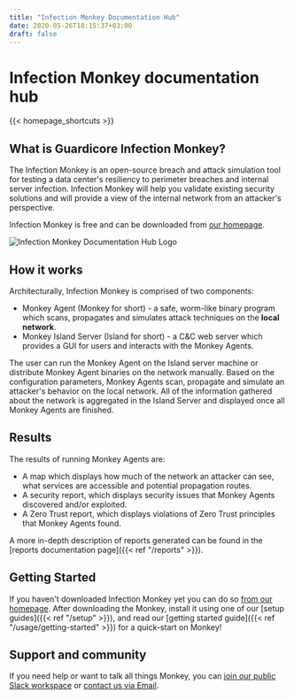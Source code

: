 ```yaml
---
title: "Infection Monkey Documentation Hub"
date: 2020-05-26T18:15:37+03:00
draft: false
---
```


# Infection Monkey documentation hub

{{< homepage_shortcuts >}}

## What is Guardicore Infection Monkey?

The Infection Monkey is an open-source breach and attack simulation tool for testing a data center's resiliency to perimeter breaches and internal server infection.
Infection Monkey will help you validate existing security solutions and will provide a view of the internal network from an attacker's perspective.

Infection Monkey is free and can be downloaded from [our homepage](https://www.akamai.com/infectionmonkey).

![Infection Monkey Documentation Hub Logo](/images/monkey-teacher.svg?height=400px "Infection Monkey Documentation Hub Logo")

## How it works

Architecturally, Infection Monkey is comprised of two components:

* Monkey Agent (Monkey for short) - a safe, worm-like binary program which scans, propagates and simulates attack techniques on the **local network**.
* Monkey Island Server (Island for short) - a C&C web server which provides a GUI for users and interacts with the Monkey Agents.

The user can run the Monkey Agent on the Island server machine or distribute Monkey Agent binaries on the network manually. Based on
the configuration parameters, Monkey Agents scan, propagate and simulate an attacker's behavior on the local network. All of the
information gathered about the network is aggregated in the Island Server and displayed once all Monkey Agents are finished.

## Results

The results of running Monkey Agents are:
 - A map which displays how much of the network an attacker can see, what services are accessible and potential propagation routes.
 - A security report, which displays security issues that Monkey Agents discovered and/or exploited.
 - A Zero Trust report, which displays violations of Zero Trust principles that Monkey Agents found.

A more in-depth description of reports generated can be found in the [reports documentation page]({{< ref "/reports" >}}).

## Getting Started

If you haven't downloaded Infection Monkey yet you can do so [from our homepage](https://www.akamai.com/infectionmonkey#download). After downloading the Monkey, install it using one of our [setup guides]({{< ref "/setup" >}}), and read our [getting started guide]({{< ref "/usage/getting-started" >}}) for a quick-start on Monkey!

## Support and community

If you need help or want to talk all things Monkey, you can [join our public Slack workspace](https://join.slack.com/t/infectionmonkey/shared_invite/enQtNDU5MjAxMjg1MjU1LWM0NjVmNWE2ZTMzYzAxOWJiYmMxMzU0NWU3NmUxYjcyNjk0YWY2MDkwODk4NGMyNDU4NzA4MDljOWNmZWViNDU) or [contact us via Email](mailto:support@infectionmonkey.com).
